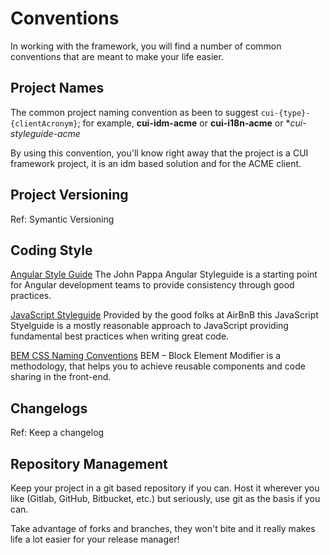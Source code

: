# Conventions

In working with the framework, you will find a number of common conventions that are meant to make your life easier.

## Project Names

The common project naming convention as been to suggest `cui-{type}-{clientAcronym}`; for example, **cui-idm-acme** or **cui-i18n-acme** or **cui-styleguide-acme*

By using this convention, you'll know right away that the project is a CUI framework project, it is an idm based solution and for the ACME client.

## Project Versioning

Ref: Symantic Versioning

## Coding Style

[Angular Style Guide](https://github.com/johnpapa/angular-styleguide/blob/master/a1/README.md)
The John Pappa Angular Styleguide is a starting point for Angular development teams to provide consistency through good practices.

[JavaScript Styleguide](https://github.com/airbnb/javascript)
Provided by the good folks at AirBnB this JavaScript Styelguide is a mostly reasonable approach to JavaScript providing fundamental best practices when writing great code.

[BEM CSS Naming Conventions](http://getbem.com/naming/)
BEM – Block Element Modifier is a methodology, that helps you to achieve reusable components and code sharing in the front-end.


## Changelogs

Ref: Keep a changelog


## Repository Management

Keep your project in a git based repository if you can. Host it wherever you like (Gitlab, GitHub, Bitbucket, etc.) but seriously, use git as the basis if you can.

Take advantage of forks and branches, they won't bite and it really makes life a lot easier for your release manager!

